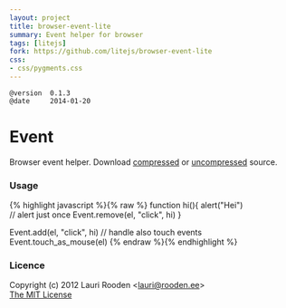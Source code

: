 ```yaml
---                                                                             
layout: project                                                                 
title: browser-event-lite
summary: Event helper for browser
tags: [litejs]                                                                    
fork: https://github.com/litejs/browser-event-lite
css:                                                                            
- css/pygments.css                                                              
---                                                                             
```


[1]: https://raw.github.com/litejs/browser-event-lite/master/min.js
[2]: https://raw.github.com/litejs/browser-event-lite/master/index.js


    @version  0.1.3
    @date     2014-01-20


Event
=====

Browser event helper.
Download [compressed][1] 
or [uncompressed][2] source.


### Usage

{% highlight javascript %}{% raw %}
function hi(){
	alert("Hei")	
	// alert just once
	Event.remove(el, "click", hi)
}

Event.add(el, "click", hi)
// handle also touch events
Event.touch_as_mouse(el) 
{% endraw %}{% endhighlight %}


### Licence

Copyright (c) 2012 Lauri Rooden &lt;lauri@rooden.ee&gt;  
[The MIT License](http://lauri.rooden.ee/mit-license.txt)


